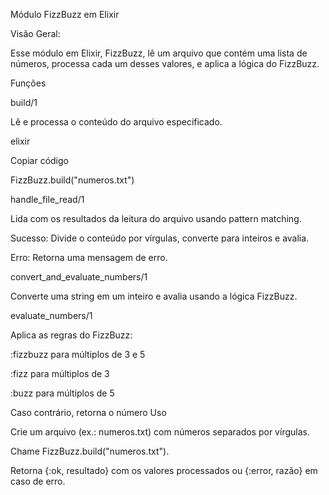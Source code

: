 Módulo FizzBuzz em Elixir

Visão Geral:

Esse módulo em Elixir, FizzBuzz, lê um arquivo que contém uma lista de números, processa cada um desses valores, e aplica a lógica do FizzBuzz.

Funções

build/1

Lê e processa o conteúdo do arquivo especificado.

elixir

Copiar código

FizzBuzz.build("numeros.txt")

handle_file_read/1

Lida com os resultados da leitura do arquivo usando pattern matching.

Sucesso: Divide o conteúdo por vírgulas, converte para inteiros e avalia.

Erro: Retorna uma mensagem de erro.

convert_and_evaluate_numbers/1

Converte uma string em um inteiro e avalia usando a lógica FizzBuzz.

evaluate_numbers/1

Aplica as regras do FizzBuzz:

:fizzbuzz para múltiplos de 3 e 5

:fizz para múltiplos de 3

:buzz para múltiplos de 5

Caso contrário, retorna o número
Uso

Crie um arquivo (ex.: numeros.txt) com números separados por vírgulas.


Chame FizzBuzz.build("numeros.txt").

Retorna {:ok, resultado} com os valores processados ou {:error, razão} em caso de erro.




